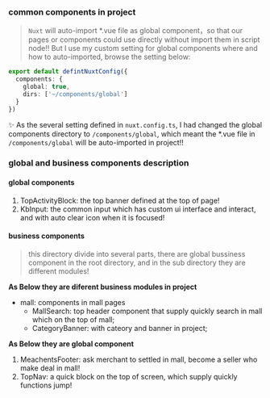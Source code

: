 ### common components in project
> `Nuxt` will auto-import *.vue file as global component，so that our pages or components could use directly without import them in script node!!
> But I use my custom setting for global components where and how to auto-imported, browse the setting below:
```typescript
export default defintNuxtConfig({
  components: {
    global: true,
    dirs: ['~/components/global']
  }
})
```
✨ As the several setting defined in `nuxt.config.ts`, I had changed the global components directory to `/components/global`, which meant the *.vue file in `/components/global` will be auto-imported in project!!

### global and business components description

#### global components
1. TopActivityBlock: the top banner defined at the top of page!
2. KbInput: the common input which has custom ui interface and interact, and with auto clear icon when it is focused!

#### business components
> this directory divide into several parts, there are global bussiness component in the root directory, and in the sub directory they are different modules!

**As Below they are diferent business modules in project**
+ mall: components in mall pages
  - MallSearch: top header component that supply quickly search in mall which on the top of mall;
  - CategoryBanner: with cateory and banner in project;

**As Below they are global component**
1. MeachentsFooter: ask merchant to settled in mall, become a seller who make deal in mall!
2. TopNav: a quick block on the top of screen, which supply quickly functions jump!